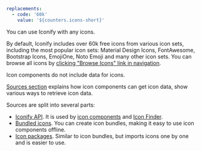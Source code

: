 ```yaml
replacements:
  - code: '60k'
    value: '${counters.icons-short}'
```

You can use Iconify with any icons.

By default, Iconify includes over 60k free icons from various icon sets, including the most popular icon sets: Material Design Icons, FontAwesome, Bootstrap Icons, EmojiOne, Noto Emoji and many other icon sets. You can browse all icons by [clicking "Browse Icons" link in navigation](https://iconify.design/icon-sets/).

Icon components do not include data for icons.

[Sources section](/sources/index.md) explains how icon components can get icon data, show various ways to retrieve icon data.

Sources are split into several parts:

- [Iconify API](/sources/api/index.md). It is used by [icon components](/icon-components/index.md) and [Icon Finder](/icon-finder/index.md).
- [Bundled icons](/sources/bundles/index.md). You can create icon bundles, making it easy to use icon components offline.
- [Icon packages](/sources/npm/index.md). Similar to icon bundles, but imports icons one by one and is easier to use.
